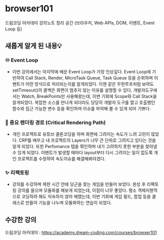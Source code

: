 # browser101
드림코딩 아카데미 강의노트 정리 공간 (브라우저, Web APIs, DOM, 이벤트, Event Loop 등)

## 새롭게 알게 된 내용:bulb:
### :infinity: Event Loop

- 이번 강의에서는 마지막에 배운 Event Loop가 가장 인상깊다.
  Event Loop에 기반하여 Call Stack, Render, MicroTask Queue, Task Queue 등을 순회하며 이벤트가 어떤 방식으로 처리되는지를 알게되었다. 이젠 같은 무한루프처럼 보여도 setTimeout()의 콜백은 화면이 멈추지 않는 이유를 설명할 수 있다.
  개발자도구에서는 Watch, BreakPoints만 사용해왔는데, 이번 기회에 Scope와 Call Stack을 알게되었다. 복잡한 소스를 만나게 되더라도 당당히 개발자 도구를 열고 호출했던 함수와 접근 가능한 변수 등을 확인하며 이슈를 파악해 볼 수 있게 되어 기쁘다.

### :art: 중요 렌더링 경로 (Critical Rendering Path)

- 개인 프로젝트로 유튜브 클론코딩을 하며 화면에 그려지는 속도가 느려 고민이 많았다. CRP를 배우고 내 프로젝트의 Layers가 너무 큰 단위로 그려지고 있다는 것을 알게 되었다. 또한 Perfomance 탭을 확인하며 내가 고려하지 못한 부분을 찾아낼 수 있게 되었다. 이벤트가 발생할 때마다 layout부터 다시 그려지는 일이 없도록 개인 프로젝트를 수정하여 속도이슈를 해결해봐야겠다.

### :sparkles: 리팩토링

- 강의를 수강하며 제한 시간 안에 당근을 찾는 게임을 만들어 보았다. 완성 후 리팩토링 강의를 들으며 모듈화를 해보게 되었는데, 이점이 너무 좋았다. 평소 객체지향적으로 코딩하려 해도 익숙하지 않아 헤맸는데, 이번 기회에 게임 필드, 팝업 등을 클래스로 만들어 기능을 나누며 모듈화하는 연습이 되었다.

## 수강한 강의

드림코딩 아카데미 : https://academy.dream-coding.com/courses/browser101
